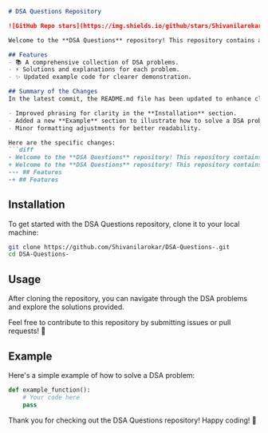 ```markdown
# DSA Questions Repository

![GitHub Repo stars](https://img.shields.io/github/stars/Shivanilarokar/DSA-Questions-) ![GitHub forks](https://img.shields.io/github/forks/Shivanilarokar/DSA-Questions-) ![GitHub issues](https://img.shields.io/github/issues/Shivanilarokar/DSA-Questions-)

Welcome to the **DSA Questions** repository! This repository contains a collection of Data Structures and Algorithms (DSA) problems designed to help you enhance your coding skills.

## Features
- 📚 A comprehensive collection of DSA problems.
- ⚡ Solutions and explanations for each problem.
- ✨ Updated example code for clearer demonstration.

## Summary of the Changes
In the latest commit, the README.md file has been updated to enhance clarity and structure. The following changes were made:

- Improved phrasing for clarity in the **Installation** section.
- Added a new **Example** section to illustrate how to solve a DSA problem.
- Minor formatting adjustments for better readability.

Here are the specific changes:
```diff
- Welcome to the **DSA Questions** repository! This repository contains a collection of Data Structures and Algorithms (DSA) problems designed to help you enhance your coding skills.
+ Welcome to the **DSA Questions** repository! This repository contains a collection of Data Structures and Algorithms (DSA) problems designed to help you enhance your coding skills.
--- ## Features
-+ ## Features
```

## Installation
To get started with the DSA Questions repository, clone it to your local machine:

```bash
git clone https://github.com/Shivanilarokar/DSA-Questions-.git
cd DSA-Questions-
```

## Usage
After cloning the repository, you can navigate through the DSA problems and explore the solutions provided.

Feel free to contribute to this repository by submitting issues or pull requests! 🚀

## Example
Here's a simple example of how to solve a DSA problem:

```python
def example_function():
    # Your code here
    pass
```

Thank you for checking out the DSA Questions repository! Happy coding! 🎉
```
